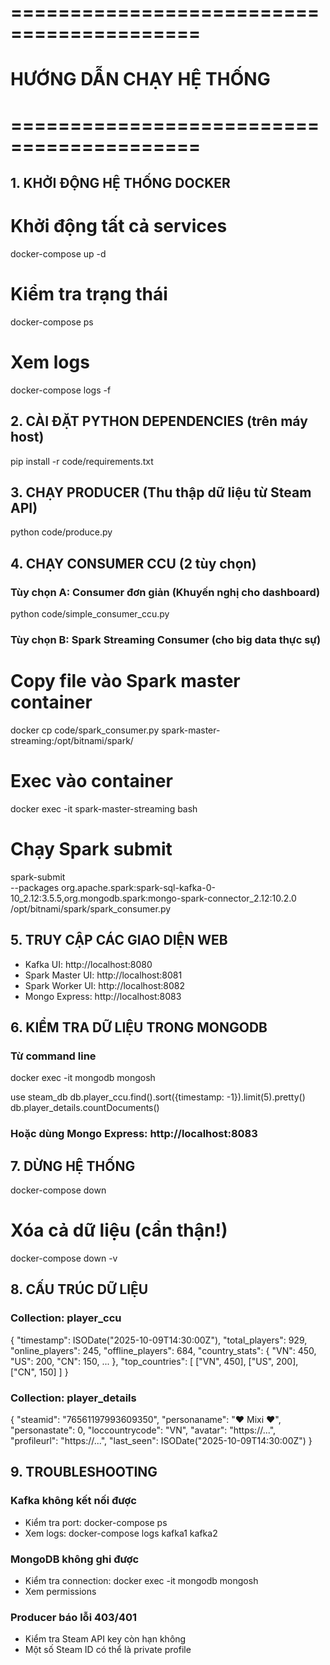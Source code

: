 # ==========================================
# HƯỚNG DẪN CHẠY HỆ THỐNG
# ==========================================

## 1. KHỞI ĐỘNG HỆ THỐNG DOCKER

# Khởi động tất cả services
docker-compose up -d

# Kiểm tra trạng thái
docker-compose ps

# Xem logs
docker-compose logs -f


## 2. CÀI ĐẶT PYTHON DEPENDENCIES (trên máy host)

pip install -r code/requirements.txt


## 3. CHẠY PRODUCER (Thu thập dữ liệu từ Steam API)

python code/produce.py


## 4. CHẠY CONSUMER CCU (2 tùy chọn)

### Tùy chọn A: Consumer đơn giản (Khuyến nghị cho dashboard)
python code/simple_consumer_ccu.py

### Tùy chọn B: Spark Streaming Consumer (cho big data thực sự)
# Copy file vào Spark master container
docker cp code/spark_consumer.py spark-master-streaming:/opt/bitnami/spark/

# Exec vào container
docker exec -it spark-master-streaming bash

# Chạy Spark submit
spark-submit \
  --packages org.apache.spark:spark-sql-kafka-0-10_2.12:3.5.5,org.mongodb.spark:mongo-spark-connector_2.12:10.2.0 \
  /opt/bitnami/spark/spark_consumer.py


## 5. TRUY CẬP CÁC GIAO DIỆN WEB

- Kafka UI: http://localhost:8080
- Spark Master UI: http://localhost:8081
- Spark Worker UI: http://localhost:8082
- Mongo Express: http://localhost:8083


## 6. KIỂM TRA DỮ LIỆU TRONG MONGODB

### Từ command line
docker exec -it mongodb mongosh

use steam_db
db.player_ccu.find().sort({timestamp: -1}).limit(5).pretty()
db.player_details.countDocuments()

### Hoặc dùng Mongo Express: http://localhost:8083


## 7. DỪNG HỆ THỐNG

docker-compose down

# Xóa cả dữ liệu (cẩn thận!)
docker-compose down -v


## 8. CẤU TRÚC DỮ LIỆU

### Collection: player_ccu
{
  "timestamp": ISODate("2025-10-09T14:30:00Z"),
  "total_players": 929,
  "online_players": 245,
  "offline_players": 684,
  "country_stats": {
    "VN": 450,
    "US": 200,
    "CN": 150,
    ...
  },
  "top_countries": [
    ["VN", 450],
    ["US", 200],
    ["CN", 150]
  ]
}

### Collection: player_details
{
  "steamid": "76561197993609350",
  "personaname": "❤ Mixi ❤",
  "personastate": 0,
  "loccountrycode": "VN",
  "avatar": "https://...",
  "profileurl": "https://...",
  "last_seen": ISODate("2025-10-09T14:30:00Z")
}


## 9. TROUBLESHOOTING

### Kafka không kết nối được
- Kiểm tra port: docker-compose ps
- Xem logs: docker-compose logs kafka1 kafka2

### MongoDB không ghi được
- Kiểm tra connection: docker exec -it mongodb mongosh
- Xem permissions

### Producer báo lỗi 403/401
- Kiểm tra Steam API key còn hạn không
- Một số Steam ID có thể là private profile
